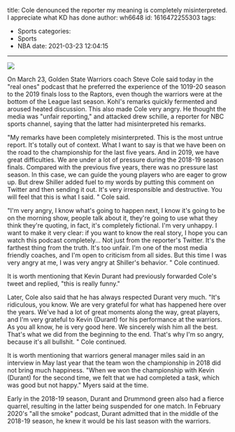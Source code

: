 title: Cole denounced the reporter  my meaning is completely misinterpreted. I appreciate what KD has done
author: wh6648
id: 1616472255303
tags: 
- Sports
categories: 
- Sports
- NBA
date: 2021-03-23 12:04:15
---
![](https://p6.itc.cn/images01/20210323/b344452d14d14c5cab07eb18dccb2a95.png)


On March 23, Golden State Warriors coach Steve Cole said today in the "real ones" podcast that he preferred the experience of the 1019-20 season to the 2019 finals loss to the Raptors, even though the warriors were at the bottom of the League last season. Kohl's remarks quickly fermented and aroused heated discussion. This also made Cole very angry. He thought the media was "unfair reporting," and attacked drew schille, a reporter for NBC sports channel, saying that the latter had misinterpreted his remarks.

"My remarks have been completely misinterpreted. This is the most untrue report. It's totally out of context. What I want to say is that we have been on the road to the championship for the last five years. And in 2019, we have great difficulties. We are under a lot of pressure during the 2018-19 season finals. Compared with the previous five years, there was no pressure last season. In this case, we can guide the young players who are eager to grow up. But drew Shiller added fuel to my words by putting this comment on Twitter and then sending it out. It's very irresponsible and destructive. You will feel that this is what I said. " Cole said.

"I'm very angry, I know what's going to happen next, I know it's going to be on the morning show, people talk about it, they're going to use what they think they're quoting, in fact, it's completely fictional. I'm very unhappy. I want to make it very clear: if you want to know the real story, I hope you can watch this podcast completely... Not just from the reporter's Twitter. It's the farthest thing from the truth. It's too unfair. I'm one of the most media friendly coaches, and I'm open to criticism from all sides. But this time I was very angry at me, I was very angry at Shiller's behavior. " Cole continued.

It is worth mentioning that Kevin Durant had previously forwarded Cole's tweet and replied, "this is really funny."

Later, Cole also said that he has always respected Durant very much. "It's ridiculous, you know. We are very grateful for what has happened here over the years. We've had a lot of great moments along the way, great players, and I'm very grateful to Kevin (Durant) for his performance at the warriors. As you all know, he is very good here. We sincerely wish him all the best. That's what we did from the beginning to the end. That's why I'm so angry, because it's all bullshit. " Cole continued.

It is worth mentioning that warriors general manager miles said in an interview in May last year that the team won the championship in 2018 did not bring much happiness. "When we won the championship with Kevin (Durant) for the second time, we felt that we had completed a task, which was good but not happy." Myers said at the time.

Early in the 2018-19 season, Durant and Drummond green also had a fierce quarrel, resulting in the latter being suspended for one match. In February 2020's "all the smoke" podcast, Durant admitted that in the middle of the 2018-19 season, he knew it would be his last season with the warriors.

